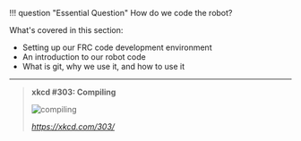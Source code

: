 !!! question "Essential Question"
    How do we code the robot?

What's covered in this section:

- Setting up our FRC code development environment
- An introduction to our robot code
- What is git, why we use it, and how to use it

***

>**xkcd #303: Compiling**
>
>![compiling](https://imgs.xkcd.com/comics/compiling.png "'Are you stealing those LCDs?' 'Yeah, but I'm doing it while my code compiles.'")
>
>_<https://xkcd.com/303/>_